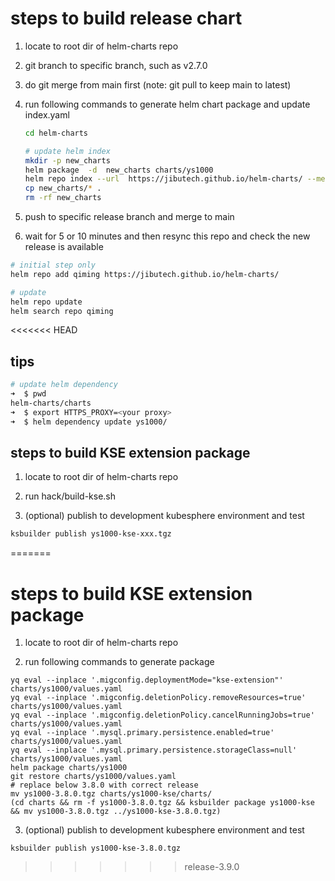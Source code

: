 # steps to build release chart

1. locate to root dir of helm-charts repo

2. git branch to specific branch, such as v2.7.0

3. do git merge from main first (note: git pull to keep main to latest)

4. run following commands to generate helm chart package and update index.yaml

    ```bash
    cd helm-charts

    # update helm index
    mkdir -p new_charts
    helm package  -d  new_charts charts/ys1000 
    helm repo index --url  https://jibutech.github.io/helm-charts/ --merge ./index.yaml new_charts
    cp new_charts/* .
    rm -rf new_charts
    ```

5. push to specific release branch and merge to main

6. wait for 5 or 10 minutes and then resync this repo and check the new release is available

```bash
# initial step only
helm repo add qiming https://jibutech.github.io/helm-charts/

# update
helm repo update
helm search repo qiming
```

<<<<<<< HEAD
## tips

```bash
# update helm dependency
➜  $ pwd
helm-charts/charts
➜  $ export HTTPS_PROXY=<your proxy>
➜  $ helm dependency update ys1000/
```

## steps to build KSE extension package

1. locate to root dir of helm-charts repo

2. run hack/build-kse.sh


3. (optional) publish to development kubesphere environment and test

```bash
ksbuilder publish ys1000-kse-xxx.tgz
```
=======
# steps to build KSE extension package

1. locate to root dir of helm-charts repo

2. run following commands to generate package
```
yq eval --inplace '.migconfig.deploymentMode="kse-extension"' charts/ys1000/values.yaml
yq eval --inplace '.migconfig.deletionPolicy.removeResources=true' charts/ys1000/values.yaml
yq eval --inplace '.migconfig.deletionPolicy.cancelRunningJobs=true' charts/ys1000/values.yaml
yq eval --inplace '.mysql.primary.persistence.enabled=true' charts/ys1000/values.yaml
yq eval --inplace '.mysql.primary.persistence.storageClass=null' charts/ys1000/values.yaml
helm package charts/ys1000
git restore charts/ys1000/values.yaml
# replace below 3.8.0 with correct release
mv ys1000-3.8.0.tgz charts/ys1000-kse/charts/
(cd charts && rm -f ys1000-3.8.0.tgz && ksbuilder package ys1000-kse && mv ys1000-3.8.0.tgz ../ys1000-kse-3.8.0.tgz)
```

3. (optional) publish to development kubesphere environment and test
```
ksbuilder publish ys1000-kse-3.8.0.tgz
```
>>>>>>> release-3.9.0
